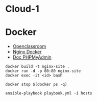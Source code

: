 # Cloud-1

# Docker
- [Openclassroom](https://openclassrooms.com/fr/courses/2035766-optimisez-votre-deploiement-en-creant-des-conteneurs-avec-docker/6211517-creez-votre-premier-dockerfile)
- [Nginx Docker](https://hub.docker.com/_/nginx/)
- [Doc PHPMyAdmin](https://github.com/phpmyadmin/docker/blob/master/README.md)
```
docker build -t nginx-site .
docker run -d -p 80:80 nginx-site
docker exec -it <id> bash
```

```
docker stop $(docker ps -q)
```

```
ansible-playbook playbook.yml -i hosts
```